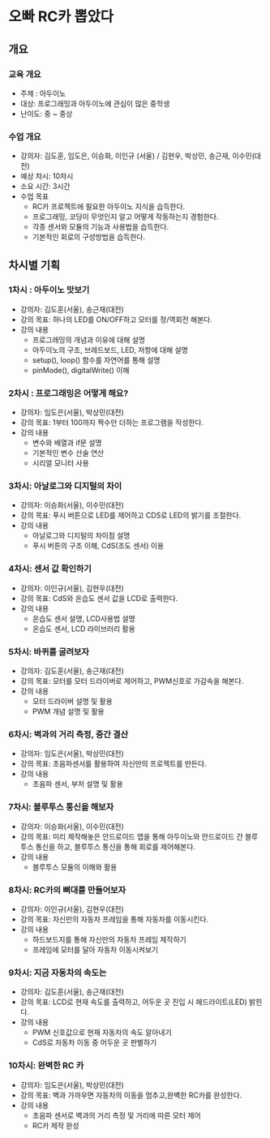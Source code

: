 # 오빠 RC카 뽑았다

## 개요

### 교육 개요
* 주제 : 아두이노
* 대상:  프로그래밍과 아두이노에 관심이 많은 중학생
* 난이도: 중 ~ 중상

### 수업 개요
* 강의자: 김도훈, 임도은, 이승화, 이인규 (서울) / 김현우, 박상민, 송근재, 이수민(대전)
* 예상 차시: 10차시
* 소요 시간: 3시간
* 수업 목표
	*  RC카 프로젝트에 필요한 아두이노 지식을 습득한다.
	* 프로그래밍, 코딩이 무엇인지 알고 어떻게 작동하는지 경험한다.
	* 각종 센서와 모듈의 기능과 사용법을 습득한다.
	* 기본적인 회로의 구성방법을 습득한다.


## 차시별 기획

### 1차시 : 아두이노 맛보기
* 강의자: 김도훈(서울), 송근재(대전)
* 강의 목표: 하나의 LED를 ON/OFF하고 모터를 정/역회전 해본다.
* 강의 내용
	* 프로그래밍의 개념과 이유에 대해 설명
	* 아두이노의 구조, 브레드보드, LED, 저항에 대해 설명
	* setup(), loop() 함수를 자연어를 통해 설명
	* pinMode(), digitalWrite() 이해

### 2차시 : 프로그래밍은 어떻게 해요?
* 강의자: 임도은(서울), 박상민(대전)
* 강의 목표: 1부터 100까지 짝수만 더하는 프로그램을 작성한다.
* 강의 내용
	* 변수와 배열과 if문 설명
	* 기본적인 변수 산술 연산
	* 시리얼 모니터 사용

### 3차시: 아날로그와 디지털의 차이
* 강의자: 이승화(서울), 이수민(대전)
* 강의 목표: 푸시 버튼으로 LED를 제어하고 CDS로 LED의 밝기를 조절한다.
* 강의 내용
	* 아날로그와 디지털의 차이점 설명
	* 푸시 버튼의 구조 이해, CdS(조도 센서) 이용

### 4차시: 센서 값 확인하기
* 강의자: 이인규(서울), 김현우(대전)
* 강의 목표: CdS와 온습도 센서 값을 LCD로 출력한다.
* 강의 내용
	* 온습도 센서 설명, LCD사용법 설명
	* 온습도 센서, LCD 라이브러리 활용

### 5차시: 바퀴를 굴려보자
* 강의자: 김도훈(서울), 송근재(대전)
* 강의 목표: 모터를 모터 드라이버로 제어하고, PWM신호로 가감속을 해본다.
* 강의 내용
	* 모터 드라이버 설명 및 활용
	* PWM 개념 설명 및 활용

### 6차시: 벽과의 거리 측정, 중간 결산
* 강의자: 임도은(서울), 박상민(대전)
* 강의 목표: 초음파센서를 활용하여 자신만의 프로젝트를 만든다.
* 강의 내용
	* 초음파 센서, 부저 설명 및 활용

### 7차시: 블루투스 통신을 해보자
* 강의자: 이승화(서울), 이수민(대전)
* 강의 목표: 미리 제작해놓은 안드로이드 앱을 통해 아두이노와 안드로이드 간 블루투스 통신을 하고, 블루투스 통신을 통해 회로를 제어해본다.
* 강의 내용
	* 블루투스 모듈의 이해와 활용

### 8차시: RC카의 뼈대를 만들어보자
* 강의자: 이인규(서울), 김현우(대전)
* 강의 목표: 자신만의 자동차 프레임을 통해 자동차를 이동시킨다.
* 강의 내용
	* 하드보드지를 통해 자신만의 자동차 프레임 제작하기
	* 프레임에 모터를 달아 자동차 이동시켜보기

### 9차시: 지금 자동차의 속도는
* 강의자: 김도훈(서울), 송근재(대전)
* 강의 목표: LCD로 현재 속도를 출력하고, 어두운 곳 진입 시 헤드라이트(LED) 밝힌다.
* 강의 내용
	* PWM 신호값으로 현재 자동차의 속도 알아내기
	* CdS로 자동차 이동 중 어두운 곳 판별하기

### 10차시: 완벽한 RC 카
* 강의자: 임도은(서울), 박상민(대전)
* 강의 목표: 벽과 가까우면 자동차의 이동을 멈추고,완벽한 RC카를 완성한다.
* 강의 내용
	* 초음파 센서로 벽과의 거리 측정 및 거리에 따른 모터 제어
	* RC카 제작 완성
